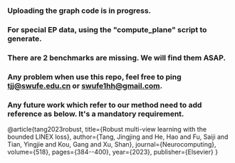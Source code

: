 ### Uploading the graph code is in progress.
### For special EP data, using the "compute_plane" script to generate.
### There are 2 benchmarks are missing. We will find them ASAP.
### Any problem when use this repo, feel free to ping tjj@swufe.edu.cn or swufe1hh@gmail.com.
### Any future work which refer to our method need to add reference as below. It's a mandatory requirement.
@article{tang2023robust,
  title={Robust multi-view learning with the bounded LINEX loss},
  author={Tang, Jingjing and He, Hao and Fu, Saiji and Tian, Yingjie and Kou, Gang and Xu, Shan},
  journal={Neurocomputing},
  volume={518},
  pages={384--400},
  year={2023},
  publisher={Elsevier}
}
